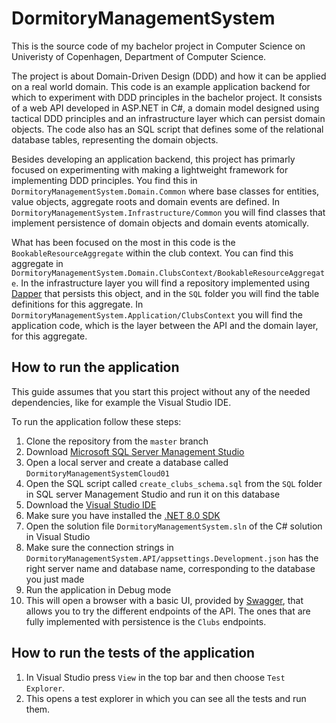 # DormitoryManagementSystem

This is the source code of my bachelor project in Computer Science on Univeristy of Copenhagen, Department of Computer Science.

The project is about Domain-Driven Design (DDD) and how it can be applied on a real world domain. This code is an example application backend for which to experiment with DDD principles in the bachelor project. It consists of a web API developed in ASP.NET in C#, a domain model designed using tactical DDD principles and an infrastructure layer which can persist domain objects. The code also has an SQL script that defines some of the relational database tables, representing the domain objects.

Besides developing an application backend, this project has primarly focused on experimenting with making a lightweight framework for implementing DDD principles. You find this in `DormitoryManagementSystem.Domain.Common` where base classes for entities, value objects, aggregate roots and domain events are defined. In `DormitoryManagementSystem.Infrastructure/Common` you will find classes that implement persistence of domain objects and domain events atomically.

What has been focused on the most in this code is the `BookableResourceAggregate` within the club context. You can find this aggregate in `DormitoryManagementSystem.Domain.ClubsContext/BookableResourceAggregate`. In the infrastructure layer you will find a repository implemented using [Dapper](https://www.learndapper.com/) that persists this object, and in the `SQL` folder you will find the table definitions for this aggregate. In `DormitoryManagementSystem.Application/ClubsContext` you will find the application code, which is the layer between the API and the domain layer, for this aggregate.


## How to run the application

This guide assumes that you start this project without any of the needed dependencies, like for example the Visual Studio IDE.

To run the application follow these steps:

1. Clone the repository from the `master` branch
2. Download [Microsoft SQL Server Management Studio](https://learn.microsoft.com/en-us/sql/ssms/download-sql-server-management-studio-ssms?view=sql-server-ver16)
3. Open a local server and create a  database called `DormitoryManagementSystemCloud01`
4. Open the SQL script called `create_clubs_schema.sql` from the `SQL` folder in SQL server Management Studio and run it on this database
5. Download the [Visual Studio IDE](https://visualstudio.microsoft.com/)
6. Make sure you have installed the [.NET 8.0 SDK](https://dotnet.microsoft.com/en-us/download/visual-studio-sdks)
7. Open the solution file `DormitoryManagementSystem.sln` of the C# solution in Visual Studio
8. Make sure the connection strings in `DormitoryManagementSystem.API/appsettings.Development.json` has the right server name and database name, corresponding to the database you just made
9. Run the application in Debug mode
10. This will open a browser with a basic UI, provided by [Swagger](https://swagger.io/), that allows you to try the different endpoints of the API. The ones that are fully implemented with persistence is the `Clubs` endpoints.


## How to run the tests of the application

1. In Visual Studio press `View` in the top bar and then choose `Test Explorer`.
2. This opens a test explorer in which you can see all the tests and run them.
